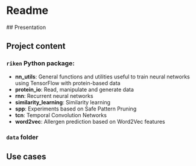# Readme

## Presentation

## Project content
### `riken` Python package:

- **nn_utils**: General functions and utilities useful to train neural networks using TensorFlow with protein-based data
- **protein_io**: Read, manipulate and generate data
- **rnn**: Recurrent neural networks
- **similarity_learning**: Similarity learning
- **spp**: Experiments based on Safe Pattern Pruning
- **tcn**: Temporal Convolution Networks
- **word2vec**: Allergen prediction based on Word2Vec features

### `data` folder


## Use cases
